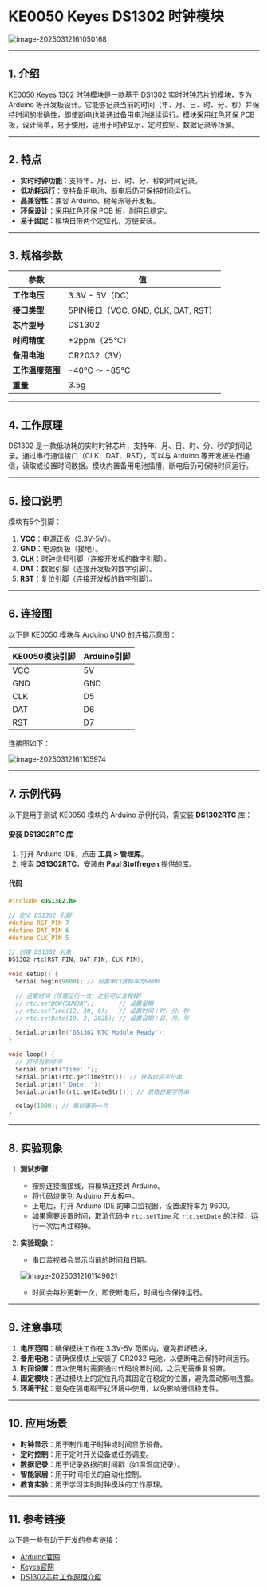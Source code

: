 # KE0050 Keyes DS1302 时钟模块

![image-20250312161050168](media/image-20250312161050168.png)

---

## **1. 介绍**

KE0050 Keyes 1302 时钟模块是一款基于 DS1302 实时时钟芯片的模块，专为 Arduino 等开发板设计。它能够记录当前的时间（年、月、日、时、分、秒）并保持时间的准确性，即使断电也能通过备用电池继续运行。模块采用红色环保 PCB 板，设计简单，易于使用，适用于时钟显示、定时控制、数据记录等场景。

---

## **2. 特点**

- **实时时钟功能**：支持年、月、日、时、分、秒的时间记录。
- **低功耗运行**：支持备用电池，断电后仍可保持时间运行。
- **高兼容性**：兼容 Arduino、树莓派等开发板。
- **环保设计**：采用红色环保 PCB 板，耐用且稳定。
- **易于固定**：模块自带两个定位孔，方便安装。

---

## **3. 规格参数**

| 参数            | 值                     |
|-----------------|------------------------|
| **工作电压**    | 3.3V - 5V（DC）        |
| **接口类型**    | 5PIN接口（VCC, GND, CLK, DAT, RST） |
| **芯片型号**    | DS1302                 |
| **时间精度**    | ±2ppm（25℃）          |
| **备用电池**    | CR2032（3V）           |
| **工作温度范围**| -40℃ ～ +85℃          |
| **重量**        | 3.5g                   |

---

## **4. 工作原理**

DS1302 是一款低功耗的实时时钟芯片，支持年、月、日、时、分、秒的时间记录。通过串行通信接口（CLK、DAT、RST），可以与 Arduino 等开发板进行通信，读取或设置时间数据。模块内置备用电池插槽，断电后仍可保持时间运行。

---

## **5. 接口说明**

模块有5个引脚：
1. **VCC**：电源正极（3.3V-5V）。
2. **GND**：电源负极（接地）。
3. **CLK**：时钟信号引脚（连接开发板的数字引脚）。
4. **DAT**：数据引脚（连接开发板的数字引脚）。
5. **RST**：复位引脚（连接开发板的数字引脚）。

---

## **6. 连接图**

以下是 KE0050 模块与 Arduino UNO 的连接示意图：

| KE0050模块引脚 | Arduino引脚 |
| -------------- | ----------- |
| VCC            | 5V          |
| GND            | GND         |
| CLK            | D5          |
| DAT            | D6          |
| RST            | D7          |

连接图如下：

![image-20250312161105974](media/image-20250312161105974.png)

---

## **7. 示例代码**

以下是用于测试 KE0050 模块的 Arduino 示例代码，需安装 **DS1302RTC** 库：

#### **安装 DS1302RTC 库**
1. 打开 Arduino IDE，点击 **工具 > 管理库**。
2. 搜索 **DS1302RTC**，安装由 **Paul Stoffregen** 提供的库。

#### **代码**
```cpp
#include <DS1302.h>

// 定义 DS1302 引脚
#define RST_PIN 7
#define DAT_PIN 6
#define CLK_PIN 5

// 创建 DS1302 对象
DS1302 rtc(RST_PIN, DAT_PIN, CLK_PIN);

void setup() {
  Serial.begin(9600); // 设置串口波特率为9600

  // 设置时间（仅需运行一次，之后可以注释掉）
  // rtc.setDOW(SUNDAY);       // 设置星期
  // rtc.setTime(12, 30, 0);   // 设置时间：时、分、秒
  // rtc.setDate(10, 3, 2025); // 设置日期：日、月、年

  Serial.println("DS1302 RTC Module Ready");
}

void loop() {
  // 打印当前时间
  Serial.print("Time: ");
  Serial.print(rtc.getTimeStr()); // 获取时间字符串
  Serial.print(" Date: ");
  Serial.println(rtc.getDateStr()); // 获取日期字符串

  delay(1000); // 每秒更新一次
}
```

---

## **8. 实验现象**

1. **测试步骤**：
   - 按照连接图接线，将模块连接到 Arduino。
   - 将代码烧录到 Arduino 开发板中。
   - 上电后，打开 Arduino IDE 的串口监视器，设置波特率为 9600。
   - 如果需要设置时间，取消代码中 `rtc.setTime` 和 `rtc.setDate` 的注释，运行一次后再注释掉。

2. **实验现象**：
   - 串口监视器会显示当前的时间和日期。
   
   	![image-20250312161149621](media/image-20250312161149621.png)
   
   - 时间会每秒更新一次，即使断电后，时间也会保持运行。

---

## **9. 注意事项**

1. **电压范围**：确保模块工作在 3.3V-5V 范围内，避免损坏模块。
2. **备用电池**：请确保模块上安装了 CR2032 电池，以便断电后保持时间运行。
3. **时间设置**：首次使用时需要通过代码设置时间，之后无需重复设置。
4. **固定模块**：通过模块上的定位孔将其固定在稳定的位置，避免震动影响连接。
5. **环境干扰**：避免在强电磁干扰环境中使用，以免影响通信稳定性。

---

## **10. 应用场景**

- **时钟显示**：用于制作电子时钟或时间显示设备。
- **定时控制**：用于定时开关设备或任务调度。
- **数据记录**：用于记录数据的时间戳（如温湿度记录）。
- **智能家居**：用于时间相关的自动化控制。
- **教育实验**：用于学习实时时钟模块的工作原理。

---

## **11. 参考链接**

以下是一些有助于开发的参考链接：
- [Arduino官网](https://www.arduino.cc/)
- [Keyes官网](http://www.keyes-robot.com/)
- [DS1302芯片工作原理介绍](https://datasheets.maximintegrated.com/en/ds/DS1302.pdf)

